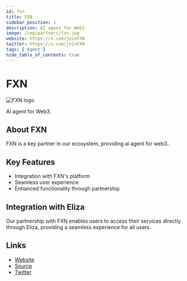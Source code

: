 ```yaml
---
id: fxn
title: FXN
sidebar_position: 1
description: AI agent for Web3.
image: /img/partners/fxn.jpg
website: https://x.com/joinFXN
twitter: https://x.com/joinFXN
tags: ['Agent']
hide_table_of_contents: true
---
```


# FXN

<div className="partner-logo">
  <img src="/img/partners/fxn.jpg" alt="FXN logo" />
</div>

AI agent for Web3.

## About FXN

FXN is a key partner in our ecosystem, providing ai agent for web3..

## Key Features

- Integration with FXN's platform
- Seamless user experience
- Enhanced functionality through partnership

## Integration with Eliza

Our partnership with FXN enables users to access their services directly through Eliza, providing a seamless experience for all users.

## Links

- [Website](https://x.com/joinFXN)
- [Source](https://x.com/joinFXN)
- [Twitter](https://x.com/joinFXN)
